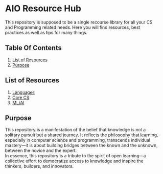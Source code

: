 # AIO Resource Hub

This repository is supposed to be a single recourse library for all your CS and Programming related needs. Here you will find resources, best practices as well as tips for many things.

## Table Of Contents
1. [List of Resources](#list-of-resources)
2. [Purpose](#purpose)


## List of Resources
1. [Languages](/Languages/README.md)
2. [Core CS](/Core%20CS/README.md)
3. [ML/AI](/ML-AI/README.md)

## Purpose
This repository is a manifestation of the belief that knowledge is not a solitary pursuit but a shared journey. It reflects the philosophy that learning, especially in computer science and programming, transcends individual mastery—it is about building bridges between the known and the unknown, between the novice and the expert.<br>
In essence, this repository is a tribute to the spirit of open learning—a collective effort to democratize access to knowledge and inspire the thinkers, builders, and innovators.
